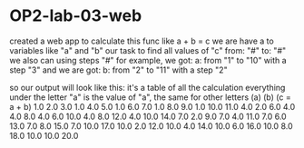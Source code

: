 # OP2-lab-03-web
created a web app 
to calculate this func like a + b = c
we are have a to variables like "a" and "b"
our task to find all values of "c"
from: "#" to: "#"
we also can using steps "#"
for example, we got:
a:
from "1" to "10" with a step "3"
and we are got:
b:
from "2" to "11" with a step "2"

so our output will look like this:
it's a table of all the calculation
everything under the letter "a" is the value of "a", the same for other letters
(a)	(b)	(c = a + b)
1.0	2.0  3.0
1.0	4.0	5.0
1.0	6.0	7.0
1.0	8.0	9.0
1.0	10.0	11.0
4.0	2.0	6.0
4.0	4.0	8.0
4.0	6.0	10.0
4.0	8.0	12.0
4.0	10.0	14.0
7.0	2.0	9.0
7.0	4.0	11.0
7.0	6.0	13.0
7.0	8.0	15.0
7.0	10.0	17.0
10.0	2.0	12.0
10.0	4.0	14.0
10.0	6.0	16.0
10.0	8.0	18.0
10.0	10.0	20.0


